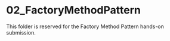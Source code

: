 # 02_FactoryMethodPattern
This folder is reserved for the Factory Method Pattern hands-on submission.